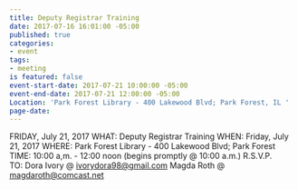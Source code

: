 ```yaml
---
title: Deputy Registrar Training
date: 2017-07-16 16:01:00 -05:00
published: true
categories:
- event
tags:
- meeting
is featured: false
event-start-date: 2017-07-21 10:00:00 -05:00
event-end-date: 2017-07-21 12:00:00 -05:00
Location: 'Park Forest Library - 400 Lakewood Blvd; Park Forest, IL '
page-date: 
---
```


FRIDAY, July 21, 2017 
WHAT:   Deputy Registrar Training
WHEN:   Friday, July 21, 2017
WHERE:  Park Forest Library - 400 Lakewood Blvd; Park Forest
TIME:   10:00 a,m. - 12:00 noon (begins promptly @ 10:00 a.m.)
R.S.V.P.    
TO:     Dora Ivory @ ivorydora98@gmail.com
        Magda Roth @ magdaroth@comcast.net

